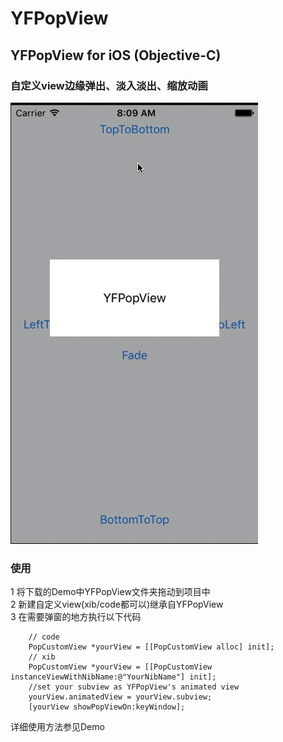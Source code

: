 # YFPopView

## YFPopView for iOS (Objective-C)
### 自定义view边缘弹出、淡入淡出、缩放动画
![img](https://github.com/piuSora/YFPopView/blob/master/DisplayGif.gif)

### 使用
1 将下载的Demo中YFPopView文件夹拖动到项目中  
2 新建自定义view(xib/code都可以)继承自YFPopView  
3 在需要弹窗的地方执行以下代码  
```
    // code
    PopCustomView *yourView = [[PopCustomView alloc] init];
    // xib
    PopCustomView *yourView = [[PopCustomView instanceViewWithNibName:@"YourNibName"] init];
    //set your subview as YFPopView's animated view
    yourView.animatedView = yourView.subview;
    [yourView showPopViewOn:keyWindow];
```
详细使用方法参见Demo
 

